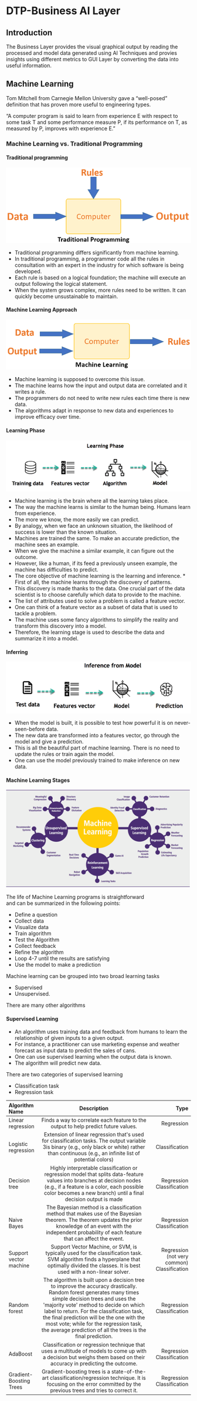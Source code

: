 # DTP-Business AI Layer

## Introduction

The Business Layer provides the visual graphical output by reading the processed and model data generated using AI Techniques and provies insights using different metrics to GUI Layer by converting the data into useful information.

## Machine Learning

 Tom Mitchell from Carnegie Mellon University gave a “well-posed” definition that has proven more useful to engineering types.

 “A computer program is said to learn from experience E with respect to some task T and some performance measure P, if its performance on T, as measured by P, improves with experience E.”

### Machine Learning vs. Traditional Programming

#### Traditional programming

![Traditional-Programming](/businesslayer/ai/images/traditional_programming.png)

* Traditional programming differs significantly from machine learning.
* In traditional programming, a programmer code all the rules in consultation with an expert in the industry for which software is being developed.
* Each rule is based on a logical foundation; the machine will execute an output following the logical statement.
* When the system grows complex, more rules need to be written. It can quickly become unsustainable to maintain.

#### Machine Learning Approach

![Machine Learning](/businesslayer/ai/images/machine_learning.png)

* Machine learning is supposed to overcome this issue.
* The machine learns how the input and output data are correlated and it writes a rule.
* The programmers do not need to write new rules each time there is new data.
* The algorithms adapt in response to new data and experiences to improve efficacy over time.

#### Learning Phase

![Learning Phase](/businesslayer/ai/images/learning_phase.png)

* Machine learning is the brain where all the learning takes place.
* The way the machine learns is similar to the human being. Humans learn from experience.
* The more we know, the more easily we can predict.
* By analogy, when we face an unknown situation, the likelihood of success is lower than the known situation.
* Machines are trained the same. To make an accurate prediction, the machine sees an example.
* When we give the machine a similar example, it can figure out the outcome.
* However, like a human, if its feed a previously unseen example, the machine has difficulties to predict.
* The core objective of machine learning is the learning and inference. * First of all, the machine learns through the discovery of patterns.
* This discovery is made thanks to the data. One crucial part of the data scientist is to choose carefully which data to provide to the machine.
* The list of attributes used to solve a problem is called a feature vector.
* One can think of a feature vector as a subset of data that is used to tackle a problem.
* The machine uses some fancy algorithms to simplify the reality and transform this discovery into a model.
* Therefore, the learning stage is used to describe the data and summarize it into a model.

#### Inferring

![Inferring](/businesslayer/ai/images/inference_from_model.png)

* When the model is built, it is possible to test how powerful it is on never-seen-before data.
* The new data are transformed into a features vector, go through the model and give a prediction.
* This is all the beautiful part of machine learning. There is no need to update the rules or train again the model.
* One can use the model previously trained to make inference on new data.

#### Machine Learning Stages

![ML-Stages](/businesslayer/ai/images/machine_learning_works.png)

The life of Machine Learning programs is straightforward\
and can be summarized in the following points:

* Define a question
* Collect data
* Visualize data
* Train algorithm
* Test the Algorithm
* Collect feedback
* Refine the algorithm
* Loop 4-7 until the results are satisfying
* Use the model to make a prediction

Machine learning can be grouped into two broad learning tasks

* Supervised
* Unsupervised.

There are many other algorithms

#### Supervised Learning

* An algorithm uses training data and feedback from humans to learn the relationship of given inputs to a given output. 
* For instance, a practitioner can use marketing expense and weather forecast as input data to predict the sales of cans.
* One can use supervised learning when the output data is known. 
* The algorithm will predict new data.

There are two categories of supervised learning

* Classification task
* Regression task

| Algorithm Name | Description | Type |
| :---         |     :---:      |          ---: |
| Linear regression | Finds a way to correlate each feature to the output to help predict future values. | Regression
| Logistic regression | Extension of linear regression that's used for classification tasks. The output variable 3is binary (e.g., only black or white) rather than continuous (e.g., an infinite list of potential colors)| Classification
| Decision tree | Highly interpretable classification or regression model that splits data-feature values into branches at decision nodes (e.g., if a feature is a color, each possible color becomes a new branch) until a final decision output is made| Regression Classification
| Naive Bayes|The Bayesian method is a classification method that makes use of the Bayesian theorem. The theorem updates the prior knowledge of an event with the independent probability of each feature that can affect the event. | Regression Classification
| Support vector machine | Support Vector Machine, or SVM, is typically used for the classification task. SVM algorithm finds a hyperplane that optimally divided the classes. It is best used with a non-linear solver. | Regression (not very common) Classification
| Random forest | The algorithm is built upon a decision tree to improve the accuracy drastically. Random forest generates many times simple decision trees and uses the 'majority vote' method to decide on which label to return. For the classification task, the final prediction will be the one with the most vote; while for the regression task, the average prediction of all the trees is the final prediction. | Regression Classification
| AdaBoost | Classification or regression technique that uses a multitude of models to come up with a decision but weighs them based on their accuracy in predicting the outcome. | Regression Classification
| Gradient-Boosting Trees | Gradient-boosting trees is a state-of-the-art classification/regression technique. It is focusing on the error committed by the previous trees and tries to correct it. | Regression Classification




